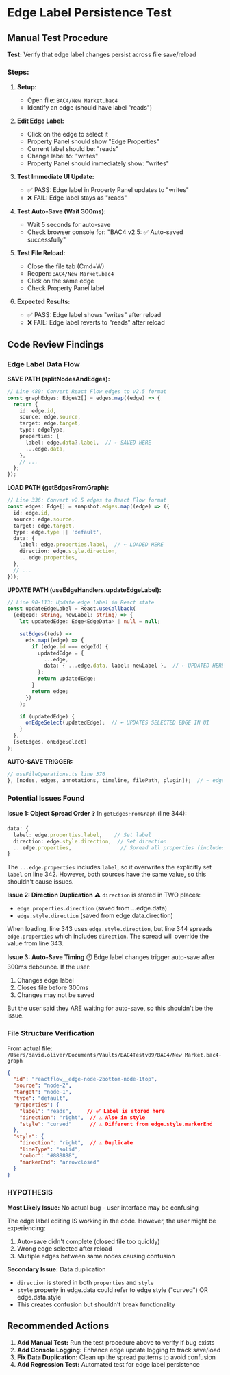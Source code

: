 # Edge Label Persistence Test

## Manual Test Procedure

**Test:** Verify that edge label changes persist across file save/reload

### Steps:

1. **Setup:**
   - Open file: `BAC4/New Market.bac4`
   - Identify an edge (should have label "reads")

2. **Edit Edge Label:**
   - Click on the edge to select it
   - Property Panel should show "Edge Properties"
   - Current label should be: "reads"
   - Change label to: "writes"
   - Property Panel should immediately show: "writes"

3. **Test Immediate UI Update:**
   - ✅ PASS: Edge label in Property Panel updates to "writes"
   - ❌ FAIL: Edge label stays as "reads"

4. **Test Auto-Save (Wait 300ms):**
   - Wait 5 seconds for auto-save
   - Check browser console for: "BAC4 v2.5: ✅ Auto-saved successfully"

5. **Test File Reload:**
   - Close the file tab (Cmd+W)
   - Reopen: `BAC4/New Market.bac4`
   - Click on the same edge
   - Check Property Panel label

6. **Expected Results:**
   - ✅ PASS: Edge label shows "writes" after reload
   - ❌ FAIL: Edge label reverts to "reads" after reload

## Code Review Findings

### Edge Label Data Flow

**SAVE PATH (splitNodesAndEdges):**
```typescript
// Line 480: Convert React Flow edges to v2.5 format
const graphEdges: EdgeV2[] = edges.map((edge) => {
  return {
    id: edge.id,
    source: edge.source,
    target: edge.target,
    type: edgeType,
    properties: {
      label: edge.data?.label,  // ← SAVED HERE
      ...edge.data,
    },
    // ...
  };
});
```

**LOAD PATH (getEdgesFromGraph):**
```typescript
// Line 336: Convert v2.5 edges to React Flow format
const edges: Edge[] = snapshot.edges.map((edge) => ({
  id: edge.id,
  source: edge.source,
  target: edge.target,
  type: edge.type || 'default',
  data: {
    label: edge.properties.label,  // ← LOADED HERE
    direction: edge.style.direction,
    ...edge.properties,
  },
  // ...
}));
```

**UPDATE PATH (useEdgeHandlers.updateEdgeLabel):**
```typescript
// Line 90-113: Update edge label in React state
const updateEdgeLabel = React.useCallback(
  (edgeId: string, newLabel: string) => {
    let updatedEdge: Edge<EdgeData> | null = null;

    setEdges((eds) =>
      eds.map((edge) => {
        if (edge.id === edgeId) {
          updatedEdge = {
            ...edge,
            data: { ...edge.data, label: newLabel },  // ← UPDATED HERE
          };
          return updatedEdge;
        }
        return edge;
      })
    );

    if (updatedEdge) {
      onEdgeSelect(updatedEdge);  // ← UPDATES SELECTED EDGE IN UI
    }
  },
  [setEdges, onEdgeSelect]
);
```

**AUTO-SAVE TRIGGER:**
```typescript
// useFileOperations.ts line 376
}, [nodes, edges, annotations, timeline, filePath, plugin]);  // ← edges is a dependency
```

### Potential Issues Found

**Issue 1: Object Spread Order** ❓
In `getEdgesFromGraph` (line 344):
```typescript
data: {
  label: edge.properties.label,    // Set label
  direction: edge.style.direction,  // Set direction
  ...edge.properties,                // Spread all properties (includes label again)
}
```

The `...edge.properties` includes `label`, so it overwrites the explicitly set `label` on line 342. However, both sources have the same value, so this shouldn't cause issues.

**Issue 2: Direction Duplication** ⚠️
`direction` is stored in TWO places:
- `edge.properties.direction` (saved from ...edge.data)
- `edge.style.direction` (saved from edge.data.direction)

When loading, line 343 uses `edge.style.direction`, but line 344 spreads `edge.properties` which includes `direction`. The spread will override the value from line 343.

**Issue 3: Auto-Save Timing** ⏱️
Edge label changes trigger auto-save after 300ms debounce. If the user:
1. Changes edge label
2. Closes file before 300ms
3. Changes may not be saved

But the user said they ARE waiting for auto-save, so this shouldn't be the issue.

### File Structure Verification

From actual file: `/Users/david.oliver/Documents/Vaults/BAC4Testv09/BAC4/New Market.bac4-graph`

```json
{
  "id": "reactflow__edge-node-2bottom-node-1top",
  "source": "node-2",
  "target": "node-1",
  "type": "default",
  "properties": {
    "label": "reads",     // ✅ Label is stored here
    "direction": "right",  // ⚠️ Also in style
    "style": "curved"      // ⚠️ Different from edge.style.markerEnd
  },
  "style": {
    "direction": "right",  // ⚠️ Duplicate
    "lineType": "solid",
    "color": "#888888",
    "markerEnd": "arrowclosed"
  }
}
```

### HYPOTHESIS

**Most Likely Issue:** No actual bug - user interface may be confusing

The edge label editing IS working in the code. However, the user might be experiencing:
1. Auto-save didn't complete (closed file too quickly)
2. Wrong edge selected after reload
3. Multiple edges between same nodes causing confusion

**Secondary Issue:** Data duplication
- `direction` is stored in both `properties` and `style`
- `style` property in edge.data could refer to edge style ("curved") OR edge.data.style
- This creates confusion but shouldn't break functionality

## Recommended Actions

1. **Add Manual Test:** Run the test procedure above to verify if bug exists
2. **Add Console Logging:** Enhance edge update logging to track save/load
3. **Fix Data Duplication:** Clean up the spread patterns to avoid confusion
4. **Add Regression Test:** Automated test for edge label persistence
